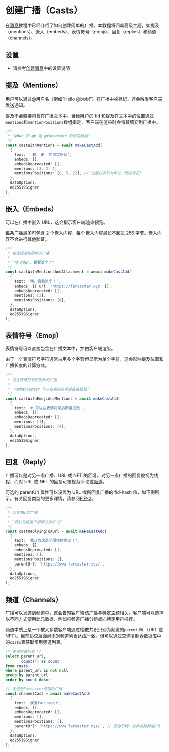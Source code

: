 # 创建广播（Casts）

在[消息](./messages.md)教程中已经介绍了如何创建简单的广播。本教程将涵盖高级主题，如提及（mentions）、嵌入（embeds）、表情符号（emoji）、回复（replies）和频道（channels）。

## 设置

- 请参考[创建消息](./messages.md)中的设置说明

## 提及（Mentions）

用户可以通过@用户名（例如"Hello @bob!"）在广播中被标记，这会触发客户端发送通知。

提及不会直接包含在广播文本中。目标用户的 fid 和提及在文本中的位置通过`mentions`和`mentionPositions`数组指定，客户端在渲染时会将其填充到广播中。

```typescript
/**
 * "@dwr 和 @v 是 @farcaster 的忠实粉丝"
 */
const castWithMentions = await makeCastAdd(
  {
    text: ' 和  是  的忠实粉丝',
    embeds: [],
    embedsDeprecated: [],
    mentions: [3, 2, 1],
    mentionsPositions: [0, 5, 22], // 位置以字节为单位（而非字符）
  },
  dataOptions,
  ed25519Signer
);
```

## 嵌入（Embeds）

可以在广播中嵌入 URL，这会指示客户端渲染预览。

每条广播最多可包含 2 个嵌入内容，每个嵌入内容最长不超过 256 字节。嵌入内容不会进行其他验证。

```typescript
/**
 * 包含提及和附件的广播
 *
 * "嘿 @dwr，看看这个！"
 */
const castWithMentionsAndAttachment = await makeCastAdd(
  {
    text: '嘿，看看这个！',
    embeds: [{ url: 'https://farcaster.xyz' }],
    embedsDeprecated: [],
    mentions: [3],
    mentionsPositions: [4],
  },
  dataOptions,
  ed25519Signer
);
```

## 表情符号（Emoji）

表情符号可以直接包含在广播文本中，并由客户端渲染。

由于一个表情符号字符通常占用多个字节但显示为单个字符，这会影响提及位置和广播长度的计算方式。

```typescript
/**
 * 包含表情符号和提及的广播
 *
 * "🤓@farcaster 可以在表情符号后直接提及"
 */
const castWithEmojiAndMentions = await makeCastAdd(
  {
    text: '🤓 可以在表情符号后直接提及',
    embeds: [],
    embedsDeprecated: [],
    mentions: [1],
    mentionsPositions: [4],
  },
  dataOptions,
  ed25519Signer
);
```

## 回复（Reply）

广播可以是对另一条广播、URL 或 NFT 的回复。对另一条广播的回复被视为线程，而对 URL 或 NFT 的回复可被视为评论或[频道](#channels)。

可选的 parentUrl 属性可以设置为 URL 或所回复广播的 fid-hash 值，如下例所示。有关回复类型的更多详情，请参阅[FIP-2](https://github.com/farcasterxyz/protocol/discussions/71)。

```typescript
/**
 * 回复URL的广播
 *
 * "我认为这是个很棒的协议 🚀"
 */
const castReplyingToAUrl = await makeCastAdd(
  {
    text: '我认为这是个很棒的协议 🚀',
    embeds: [],
    embedsDeprecated: [],
    mentions: [],
    mentionsPositions: [],
    parentUrl: 'https://www.farcaster.xyz/',
  },
  dataOptions,
  ed25519Signer
);
```

## 频道（Channels）

广播可以发送到频道中，这会告知客户端该广播与特定主题相关。客户端可以选择以不同方式使用此元数据，例如将频道广播分组或向特定用户推荐。

频道本质上是一个被大多数客户端通过松散共识识别为频道的`parentURL`（URL 或 NFT）。目前协议层面尚未对频道列表达成一致，但可以通过查询复制器数据库中的`casts`表获取常用频道列表。

```sql
/* 查询频道列表 */
select parent_url,
       count(*) as count
from casts
where parent_url is not null
group by parent_url
order by count desc;
```

```typescript
// 发送到Farcaster频道的广播
const channelCast = await makeCastAdd(
  {
    text: '我爱farcaster',
    embeds: [],
    embedsDeprecated: [],
    mentions: [],
    mentionsPositions: [],
    parentUrl: 'https://www.farcaster.xyz/', // 此为示例，并非实际频道URL
  },
  dataOptions,
  ed25519Signer
);
```
